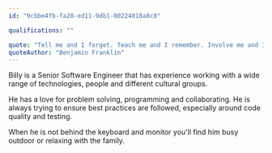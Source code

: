 ```yaml
---
id: "9cbbe4fb-fa28-ed11-9db1-00224818a8c8"

qualifications: ""

quote: "Tell me and I forget. Teach me and I remember. Involve me and I learn."
quoteAuthor: "Benjamin Franklin"
---
```


Billy is a Senior Software Engineer that has experience working with a wide range of technologies, people and different cultural groups.

He has a love for problem solving, programming and collaborating. He is always trying to ensure best practices are followed, especially around code quality and testing.

When he is not behind the keyboard and monitor you'll find him busy outdoor or relaxing with the family.